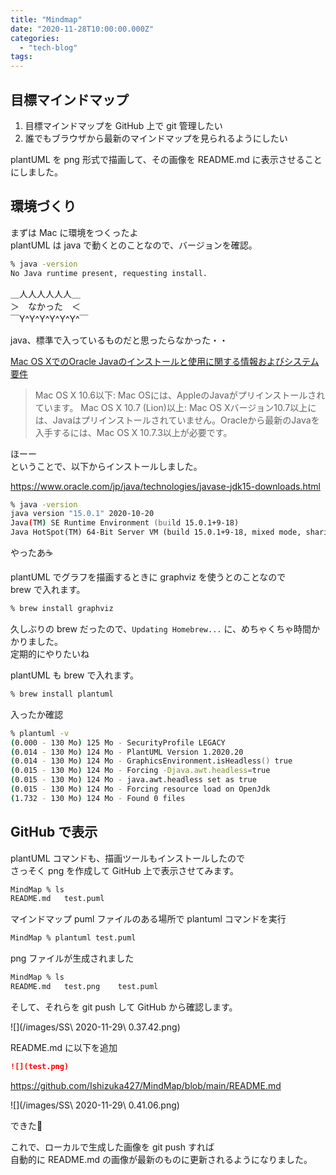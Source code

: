 ```yaml
---
title: "Mindmap"
date: "2020-11-28T10:00:00.000Z"
categories: 
  - "tech-blog"
tags: 
---
```


## 目標マインドマップ

1. 目標マインドマップを GitHub 上で git 管理したい
2. 誰でもブラウザから最新のマインドマップを見られるようにしたい

plantUML を png 形式で描画して、その画像を README.md に表示させることにしました。  

## 環境づくり

まずは Mac に環境をつくったよ  
plantUML は java で動くとのことなので、バージョンを確認。  

```zsh
% java -version
No Java runtime present, requesting install.
```

＿人人人人人人＿  
＞　なかった　＜  
￣Y^Y^Y^Y^Y^Y^￣  

java、標準で入っているものだと思ったらなかった・・  


[Mac OS XでのOracle Javaのインストールと使用に関する情報およびシステム要件](https://www.java.com/ja/download/help/java_mac.html)

> Mac OS X 10.6以下: Mac OSには、AppleのJavaがプリインストールされています。
> Mac OS X 10.7 (Lion)以上: Mac OS Xバージョン10.7以上には、Javaはプリインストールされていません。Oracleから最新のJavaを入手するには、Mac OS X 10.7.3以上が必要です。

ほーー  
ということで、以下からインストールしました。  

https://www.oracle.com/jp/java/technologies/javase-jdk15-downloads.html

```zsh
% java -version
java version "15.0.1" 2020-10-20
Java(TM) SE Runtime Environment (build 15.0.1+9-18)
Java HotSpot(TM) 64-Bit Server VM (build 15.0.1+9-18, mixed mode, sharing)
```

やったあ☕

plantUML でグラフを描画するときに graphviz を使うとのことなので  
brew で入れます。

```zsh
% brew install graphviz
```

久しぶりの brew だったので、`Updating Homebrew...` に、めちゃくちゃ時間かかりました。  
定期的にやりたいね

plantUML も brew で入れます。

```zsh
% brew install plantuml
```

入ったか確認

```zsh
% plantuml -v
(0.000 - 130 Mo) 125 Mo - SecurityProfile LEGACY
(0.014 - 130 Mo) 124 Mo - PlantUML Version 1.2020.20
(0.014 - 130 Mo) 124 Mo - GraphicsEnvironment.isHeadless() true
(0.015 - 130 Mo) 124 Mo - Forcing -Djava.awt.headless=true
(0.015 - 130 Mo) 124 Mo - java.awt.headless set as true
(0.015 - 130 Mo) 124 Mo - Forcing resource load on OpenJdk
(1.732 - 130 Mo) 124 Mo - Found 0 files
```

## GitHub で表示

plantUML コマンドも、描画ツールもインストールしたので  
さっそく png を作成して GitHub 上で表示させてみます。

```zsh
MindMap % ls
README.md	test.puml
```

マインドマップ puml ファイルのある場所で plantuml コマンドを実行

```zsh
MindMap % plantuml test.puml
```

png ファイルが生成されました

```zsh
MindMap % ls
README.md	test.png	test.puml
```

そして、それらを git push して GitHub から確認します。

![](/images/SS\ 2020-11-29\ 0.37.42.png)

README.md に以下を追加

```markdown
![](test.png)
```

https://github.com/Ishizuka427/MindMap/blob/main/README.md

![](/images/SS\ 2020-11-29\ 0.41.06.png)

できた🙌

これで、ローカルで生成した画像を git push すれば  
自動的に README.md の画像が最新のものに更新されるようになりました。
